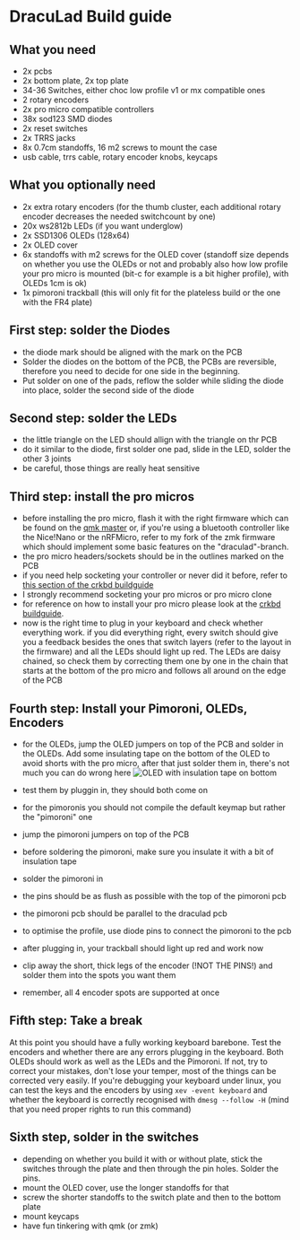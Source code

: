 # DracuLad Build guide
## What you need
- 2x pcbs
- 2x bottom plate, 2x top plate
- 34-36 Switches, either choc low profile v1 or mx compatible ones
- 2 rotary encoders
- 2x pro micro compatible controllers
- 38x sod123 SMD diodes
- 2x reset switches
- 2x TRRS jacks
- 8x 0.7cm standoffs, 16 m2 screws to mount the case 
- usb cable, trrs cable, rotary encoder knobs, keycaps

## What you optionally need
- 2x extra rotary encoders (for the thumb cluster, each additional rotary encoder decreases the needed switchcount by one)
- 20x ws2812b LEDs (if you want underglow)
- 2x SSD1306 OLEDs (128x64)
- 2x OLED cover
- 6x standoffs with m2 screws for the OLED cover (standoff size depends on whether you use the OLEDs or not and probably also how low profile your pro micro is mounted (bit-c for example is a bit higher profile), with OLEDs 1cm is ok)
- 1x pimoroni trackball (this will only fit for the plateless build or the one with the FR4 plate)

## First step: solder the Diodes
- the diode mark should be aligned with the mark on the PCB
- Solder the diodes on the bottom of the PCB, the PCBs are reversible, therefore you need to decide for one side in the beginning. 
- Put solder on one of the pads, reflow the solder while sliding the diode into place, solder the second side of the diode

## Second step: solder the LEDs
- the little triangle on the LED should allign with the triangle on thr PCB
- do it similar to the diode, first solder one pad, slide in the LED, solder the other 3 joints
- be careful, those things are really heat sensitive 

## Third step: install the pro micros
- before installing the pro micro, flash it with the right firmware which can be found on the [qmk master](https://github.com/qmk/qmk_firmware) or, if you're using a bluetooth controller like the Nice!Nano or the nRFMicro, refer to my fork of the zmk firmware which should implement some basic features on the "draculad"-branch.
- the pro micro headers/sockets should be in the outlines marked on the PCB
- if you need help socketing your controller or never did it before, refer to [this section of the crkbd buildguide](https://nicedoc.io/foostan/crkbd/blob/master/corne-classic/doc/buildguide_en.md#use-socket-to-mount-promicro)
- I strongly recommend socketing your pro micros or pro micro clone
- for reference on how to install your pro micro please look at the [crkbd buildguide](https://nicedoc.io/foostan/crkbd/blob/master/corne-classic/doc/buildguide_en.md). 
- now is the right time to plug in your keyboard and check whether everything work. if you did everything right, every switch should give you a feedback besides the ones that switch layers (refer to the layout in the firmware) and all the LEDs should light up red. The LEDs are daisy chained, so check them by correcting them one by one in the chain that starts at the bottom of the pro micro and follows all around on the edge of the PCB

## Fourth step: Install your Pimoroni, OLEDs, Encoders
- for the OLEDs, jump the OLED jumpers on top of the PCB and solder in the OLEDs. Add some insulating tape on the bottom of the OLED to avoid shorts with the pro micro, after that just solder them in, there's not much you can do wrong here
![OLED with insulation tape on bottom](https://github.com/MangoIV/dracuLad/blob/master/pictures/rev2/OLED_insulated.jpeg?raw=true)

- test them by pluggin in, they should both come on
- for the pimoronis you should not compile the default keymap but rather the "pimoroni" one 
- jump the pimoroni jumpers on top of the PCB
- before soldering the pimoroni, make sure you insulate it with a bit of insulation tape
- solder the pimoroni in
- the pins should be as flush as possible with the top of the pimoroni pcb
- the pimoroni pcb should be parallel to the draculad pcb
- to optimise the profile, use diode pins to connect the pimoroni to the pcb
- after plugging in, your trackball should light up red and work now 
- clip away the short, thick legs of the encoder (!NOT THE PINS!) and solder them into the spots you want them
- remember, all 4 encoder spots are supported at once

## Fifth step: Take a break
At this point you should have a fully working keyboard barebone. Test the encoders and whether there are any errors plugging in the keyboard. Both OLEDs should work as well as the LEDs and the Pimoroni.
If not, try to correct your mistakes, don't lose your temper, most of the things can be corrected very easily.
If you're debugging your keyboard under linux, you can test the keys and the encoders by using ```xev -event keyboard``` and whether the keyboard is correctly recognised with ```dmesg --follow -H``` (mind that you need proper rights to run this command) 

## Sixth step, solder in the switches
- depending on whether you build it with or without plate, stick the switches through the plate and then through the pin holes. Solder the pins. 
- mount the OLED cover, use the longer standoffs for that
- screw the shorter standoffs to the switch plate and then to the bottom plate
- mount keycaps
- have fun tinkering with qmk (or zmk)



